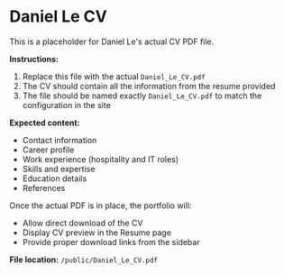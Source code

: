 # Daniel Le CV

This is a placeholder for Daniel Le's actual CV PDF file.

**Instructions:**
1. Replace this file with the actual `Daniel_Le_CV.pdf`
2. The CV should contain all the information from the resume provided
3. The file should be named exactly `Daniel_Le_CV.pdf` to match the configuration in the site

**Expected content:**
- Contact information
- Career profile
- Work experience (hospitality and IT roles)
- Skills and expertise
- Education details
- References

Once the actual PDF is in place, the portfolio will:
- Allow direct download of the CV
- Display CV preview in the Resume page
- Provide proper download links from the sidebar

**File location:** `/public/Daniel_Le_CV.pdf`